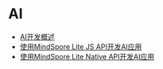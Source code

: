 # AI

- [AI开发概述](./ai-overview.md)
- [使用MindSpore Lite JS API开发AI应用](./mindspore-guidelines-based-js.md)
- [使用MindSpore Lite Native API开发AI应用](./mindspore-guidelines-based-native.md)
